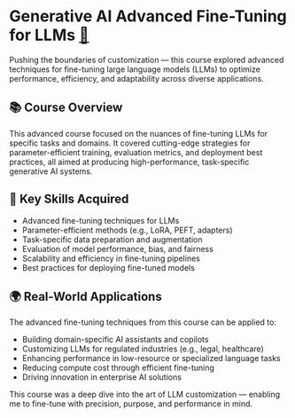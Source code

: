 # Generative AI Advanced Fine-Tuning for LLMs [🔗](https://coursera.org/share/12a209b3176e03658b7047483e09dc4a)

Pushing the boundaries of customization — this course explored advanced techniques for fine-tuning large language models (LLMs) to optimize performance, efficiency, and adaptability across diverse applications.

## 📚 Course Overview

This advanced course focused on the nuances of fine-tuning LLMs for specific tasks and domains. It covered cutting-edge strategies for parameter-efficient training, evaluation metrics, and deployment best practices, all aimed at producing high-performance, task-specific generative AI systems.

## 🧠 Key Skills Acquired

- Advanced fine-tuning techniques for LLMs  
- Parameter-efficient methods (e.g., LoRA, PEFT, adapters)  
- Task-specific data preparation and augmentation  
- Evaluation of model performance, bias, and fairness  
- Scalability and efficiency in fine-tuning pipelines  
- Best practices for deploying fine-tuned models

## 🌍 Real-World Applications

The advanced fine-tuning techniques from this course can be applied to:

- Building domain-specific AI assistants and copilots  
- Customizing LLMs for regulated industries (e.g., legal, healthcare)  
- Enhancing performance in low-resource or specialized language tasks  
- Reducing compute cost through efficient fine-tuning  
- Driving innovation in enterprise AI solutions

This course was a deep dive into the art of LLM customization — enabling me to fine-tune with precision, purpose, and performance in mind.